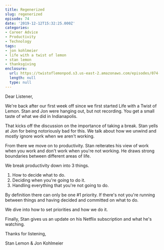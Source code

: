```yaml
---
title: Regenerized
slug: regenerized
episode: 74
date: '2019-12-12T15:32:25.000Z'
categories:
- Career Advice
- Productivity
- Technology
tags:
- jon kohlmeier
- life with a twist of lemon
- stan lemon
- thanksgiving
enclosure:
  url: https://twistoflemonpod.s3.us-east-2.amazonaws.com/episodes/074-lwatol-20191212.mp3
  length: null
  type: null
---
```


Dear Listener,

We're back after our first week off since we first started Life with a Twist of Lemon. Stan and Jon were hanging out, but not recording. You get a small taste of what we did in Indianapolis.

That kicks off the discussion on the importance of taking a break. Stan yells at Jon for being notoriously bad for this. We talk about how we unwind and mostly ignore work when we aren't working.

From there we move on to productivity. Stan reiterates his view of work when you work and don't work when you're not working. He draws strong boundaries between different areas of life.

We break productivity down into 3 things.

1. How to decide what to do.
2. Deciding when you're going to do it.
3. Handling everything that you're not going to do.

By definition there can only be one #1 priority. If there's not you're running between things and having decided and committed on what to do.

We dive into how to set priorities and how we do it.

Finally, Stan gives us an update on his Netflix subscription and what he's watching.

Thanks for listening,

Stan Lemon & Jon Kohlmeier
